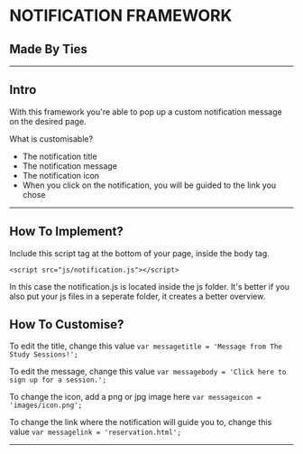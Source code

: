 NOTIFICATION FRAMEWORK
===

Made By Ties
---

---

Intro
---

With this framework you're able to pop up a custom notification message on the desired page.

What is customisable?
* The notification title
* The notification message
* The notification icon
* When you click on the notification, you will be guided to the link you chose

---

How To Implement?
---

Include this script tag at the bottom of your page, inside the body tag.

```<script src="js/notification.js"></script>```

In this case the notification.js is located inside the js folder. It's better if you also put your js files in a seperate folder, it creates a better overview.

How To Customise?
---

To edit the title, change this value ```var messagetitle = 'Message from The Study Sessions!';```

To edit the message, change this value ```var messagebody = 'Click here to sign up for a session.';```

To change the icon, add a png or jpg image here ```var messageicon = 'images/icon.png';```

To change the link where the notification will guide you to, change this value ```var messagelink = 'reservation.html';```

---